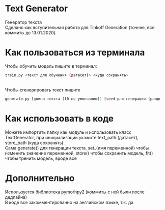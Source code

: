 # Text Generator
Генератор текста\
Сделано как вступительная работа для Tinkoff Generation (точнее, все коммиты до 13.01.2020).

# Как пользоваться из терминала
Чтобы обучить модель пишите в терминал:
```bash 
train.py <текст для обучения (датасет)> <куда сохранять>
```
\
Чтобы сгенерировать текст пишите 
```bash
generate.py [длина текста (10 по умолчанию)] [seed для генерации (рандомный по умолчанию)] [-v -показывать дебаг информацию ] <путь к модели>
```

# Как использовать в коде
Можете импортить папку как модуль и использовать класс TextGenerator, при инициализации укажите text_path (датасет), store_path (куда сохранять).\
Сама generate() для генерации текста, set_(имя переменной) чтобы изменить значение переменной, store() чтобы сохранить модель, fit() чтобы тренить модель, вроде все

# Дополнительно

Используется библиотека pymorhpy2 (коммиты с ней были после дедлайна)\
В коде все закомментированно на английском языке, т.к. да.
